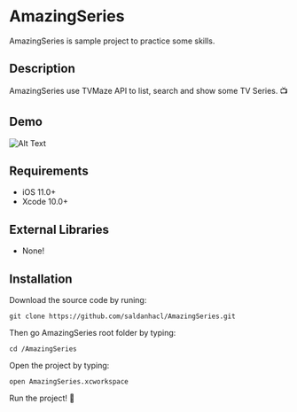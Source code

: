 # AmazingSeries

AmazingSeries is sample project to practice some skills.

## Description

AmazingSeries use TVMaze API to list, search and show some TV Series. 📺

## Demo

![Alt Text](https://media.giphy.com/media/aT4eEaRTH8ZfHXyOsk/giphy.gif)
 
## Requirements

- iOS 11.0+
- Xcode 10.0+

## External Libraries
- None!

## Installation

Download the source code by runing:

```shell
git clone https://github.com/saldanhacl/AmazingSeries.git
```
Then go AmazingSeries root folder by typing: 

```shell
cd /AmazingSeries
```
Open the project by typing:

```shell
open AmazingSeries.xcworkspace
```

Run the project! 🎉
